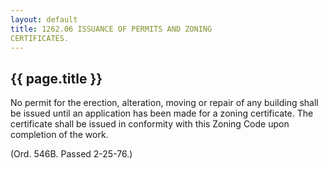 ```yaml
---
layout: default 
title: 1262.06 ISSUANCE OF PERMITS AND ZONING
CERTIFICATES.
---
```


{{ page.title }}
----------------

No permit for the erection, alteration, moving or repair of any building
shall be issued until an application has been made for a zoning
certificate. The certificate shall be issued in conformity with this
Zoning Code upon completion of the work.

(Ord. 546B. Passed 2-25-76.)
